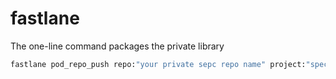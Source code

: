 # fastlane

The one-line command packages the private library

```Ruby
fastlane pod_repo_push repo:"your private sepc repo name" project:"spec name" version:"new version"
```